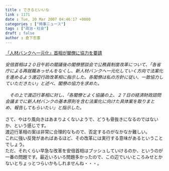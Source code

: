 ```yaml
---
title : できるといいな
link : 1171
date : Tue, 20 Mar 2007 04:46:17 +0000
categories : ["時事ニュース"]
tags : ["政治・社会"]
draft : false
author : 倉下忠憲
---
```


<A HREF="http://www.yomiuri.co.jp/politics/news/20070320i205.htm" TARGET="_blank">「人材バンクへ一元化」首相が閣僚に協力を要請</A><BR><BR><I>安倍首相は２０日午前の閣議後の閣僚懇談会で公務員制度改革について、「各省庁による再就職あっせんをなくし、新人材バンクへ一元化していく方向で法案化を進めるよう渡辺行政改革相に指示した。各閣僚は私の方針に従い、一致協力していただきたい」と述べ、閣僚の協力を求めた。<BR><BR>　その上で渡辺行革相に対し、「各閣僚とよく協議の上、２７日の経済財政諮問会議までに新人材バンクの基本原則を含む法案化に向けた具体案を取りまとめ、報告してもらいたい」と指示した。</I><BR><BR>さて、やはり風向きはあまりよくないようで、どうも骨抜きになるのではないか、という感じです。<BR>渡辺行革相の案は非常に合理的なもので、否定するのがなかなか難しい。<BR>これに強い反発があればあるほど、その改革には実行する意味があるということでしょう。<BR>ただ、それくらい早急な改革を安倍首相はプッシュしていけるのか、というのが一番の問題です。最近いろいろ問題多かったので、この辺でいいところみせとかないとちょっとつらいかもしれませんね・・・。<BR><BR><br><br>
